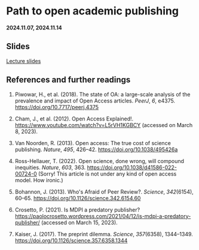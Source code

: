 # Path to open academic publishing

**2024.11.07, 2024.11.14**

## Slides

[Lecture slides](https://docs.google.com/presentation/d/19k-dvOg4fyVKXpBXqz6NMPfm3oMcLY47I18oMzHjJI0/edit?usp=sharing)


## References and further readings

1. Piwowar, H., et al. (2018). The state of OA: a large-scale analysis of the prevalence and impact of Open Access articles. *PeerJ*, *6*, e4375. https://doi.org/10.7717/peerj.4375

2. Cham, J., et al. (2012). Open Access Explained!. https://www.youtube.com/watch?v=L5rVH1KGBCY (accessed on March 8, 2023).

3. Van Noorden, R. (2013). Open access: The true cost of science publishing. *Nature*, *495*, 426–42. https://doi.org/10.1038/495426a

4. Ross-Hellauer, T. (2022). Open science, done wrong, will compound inequities. *Nature*, *603*, 363. https://doi.org/10.1038/d41586-022-00724-0 (Sorry! This article is not under any kind of open access model. How ironic.)

5. Bohannon, J. (2013). Who's Afraid of Peer Review?. *Science*, *342*(6154), 60–65. https://doi.org/10.1126/science.342.6154.60

6. Crosetto, P. (2021). Is MDPI a predatory publisher? https://paolocrosetto.wordpress.com/2021/04/12/is-mdpi-a-predatory-publisher/ (accessed on March 15, 2023).

7. Kaiser, J. (2017). The preprint dilemma. *Science*, *357*(6358), 1344–1349. https://doi.org/10.1126/science.357.6358.1344